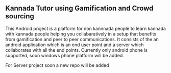 Kannada Tutor using Gamification and Crowd sourcing
---------------------------------------------------

This Android project is a platform for non kannnada people to learn kannada with kannada people helping you collabaratively in a setup that benefits from gamification and peer to peer communications. It consists of the an android application which is an end user point and a server which collaborates with all the end points. Currently only android phone is supported, soon windows phone platform will be added.

For Server project soon a new repo will be added
